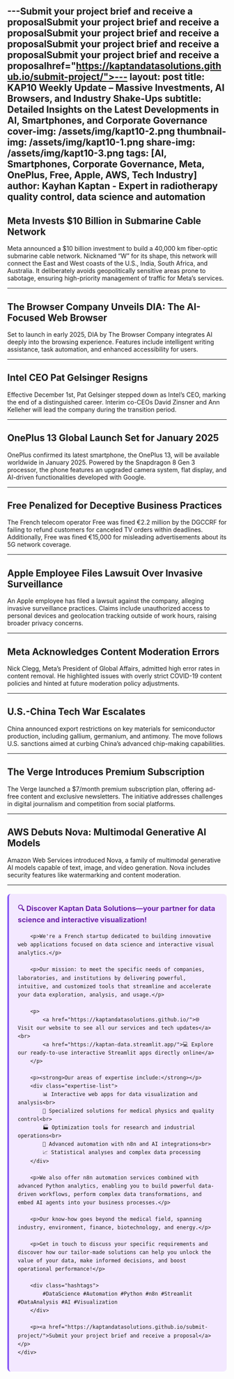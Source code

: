 ---Submit your project brief and receive a proposalSubmit your project brief and receive a proposalSubmit your project brief and receive a proposalSubmit your project brief and receive a proposalSubmit your project brief and receive a proposalhref="https://kaptandatasolutions.github.io/submit-project/">---
layout: post
title: KAP10 Weekly Update – Massive Investments, AI Browsers, and Industry Shake-Ups
subtitle: Detailed Insights on the Latest Developments in AI, Smartphones, and Corporate Governance
cover-img: /assets/img/kapt10-2.png
thumbnail-img: /assets/img/kapt10-1.png
share-img: /assets/img/kapt10-3.png
tags: [AI, Smartphones, Corporate Governance, Meta, OnePlus, Free, Apple, AWS, Tech Industry]
author: Kayhan Kaptan - Expert in radiotherapy quality control, data science and automation
---

## Meta Invests $10 Billion in Submarine Cable Network
Meta announced a $10 billion investment to build a 40,000 km fiber-optic submarine cable network. Nicknamed “W” for its shape, this network will connect the East and West coasts of the U.S., India, South Africa, and Australia. It deliberately avoids geopolitically sensitive areas prone to sabotage, ensuring high-priority management of traffic for Meta’s services.



---

## The Browser Company Unveils DIA: The AI-Focused Web Browser
Set to launch in early 2025, DIA by The Browser Company integrates AI deeply into the browsing experience. Features include intelligent writing assistance, task automation, and enhanced accessibility for users.

---

## Intel CEO Pat Gelsinger Resigns
Effective December 1st, Pat Gelsinger stepped down as Intel’s CEO, marking the end of a distinguished career. Interim co-CEOs David Zinsner and Ann Kelleher will lead the company during the transition period.


---

## OnePlus 13 Global Launch Set for January 2025
OnePlus confirmed its latest smartphone, the OnePlus 13, will be available worldwide in January 2025. Powered by the Snapdragon 8 Gen 3 processor, the phone features an upgraded camera system, flat display, and AI-driven functionalities developed with Google.



---

## Free Penalized for Deceptive Business Practices
The French telecom operator Free was fined €2.2 million by the DGCCRF for failing to refund customers for canceled TV orders within deadlines. Additionally, Free was fined €15,000 for misleading advertisements about its 5G network coverage.



---

## Apple Employee Files Lawsuit Over Invasive Surveillance
An Apple employee has filed a lawsuit against the company, alleging invasive surveillance practices. Claims include unauthorized access to personal devices and geolocation tracking outside of work hours, raising broader privacy concerns.



---

## Meta Acknowledges Content Moderation Errors
Nick Clegg, Meta’s President of Global Affairs, admitted high error rates in content removal. He highlighted issues with overly strict COVID-19 content policies and hinted at future moderation policy adjustments.



---

## U.S.-China Tech War Escalates
China announced export restrictions on key materials for semiconductor production, including gallium, germanium, and antimony. The move follows U.S. sanctions aimed at curbing China’s advanced chip-making capabilities.



---

## The Verge Introduces Premium Subscription
The Verge launched a $7/month premium subscription plan, offering ad-free content and exclusive newsletters. The initiative addresses challenges in digital journalism and competition from social platforms.



---

## AWS Debuts Nova: Multimodal Generative AI Models
Amazon Web Services introduced Nova, a family of multimodal generative AI models capable of text, image, and video generation. Nova includes security features like watermarking and content moderation.


---


<html lang="fr">
<head>
    <meta charset="UTF-8">
    <meta name="viewport" content="width=device-width, initial-scale=1.0">
    <title>Kaptan Data Solutions</title>
    <style>
        .citation {
            background-color: #f3e8ff;
            border-left: 4px solid #8b5cf6;
            padding: 20px;
            margin: 20px 0;
            border-radius: 8px;
            font-family: -apple-system, BlinkMacSystemFont, 'Segoe UI', Roboto, sans-serif;
            line-height: 1.6;
        }
        .citation h3 {
            color: #6b21a8;
            margin-top: 0;
        }
        .citation a {
            color: #7c3aed;
            text-decoration: none;
        }
        .citation a:hover {
            text-decoration: underline;
        }
        .expertise-list {
            margin: 15px 0;
        }
        .hashtags {
            font-weight: bold;
            color: #7c3aed;
            margin-top: 15px;
        }
    </style>
</head>
<body>
    <div class="citation">
        <h3>🔍 Discover Kaptan Data Solutions—your partner for data science and interactive visualization!</h3>
        
        <p>We're a French startup dedicated to building innovative web applications focused on data science and interactive visual analytics.</p>
        
        <p>Our mission: to meet the specific needs of companies, laboratories, and institutions by delivering powerful, intuitive, and customized tools that streamline and accelerate your data exploration, analysis, and usage.</p>
        
        <p>
            <a href="https://kaptandatasolutions.github.io/">🌐 Visit our website to see all our services and tech updates</a><br>
            <a href="https://kaptan-data.streamlit.app/">💻 Explore our ready-to-use interactive Streamlit apps directly online</a>
        </p>
        
        <p><strong>Our areas of expertise include:</strong></p>
        <div class="expertise-list">
            📊 Interactive web apps for data visualization and analysis<br>
            🔬 Specialized solutions for medical physics and quality control<br>
            🏭 Optimization tools for research and industrial operations<br>
            🤖 Advanced automation with n8n and AI integrations<br>
            📈 Statistical analyses and complex data processing
        </div>
        
        <p>We also offer n8n automation services combined with advanced Python analytics, enabling you to build powerful data-driven workflows, perform complex data transformations, and embed AI agents into your business processes.</p>
        
        <p>Our know-how goes beyond the medical field, spanning industry, environment, finance, biotechnology, and energy.</p>
        
        <p>Get in touch to discuss your specific requirements and discover how our tailor-made solutions can help you unlock the value of your data, make informed decisions, and boost operational performance!</p>
        
        <div class="hashtags">
            #DataScience #Automation #Python #n8n #Streamlit #DataAnalysis #AI #Visualization
        </div>
        
        <p><a href="https://kaptandatasolutions.github.io/submit-project/">Submit your project brief and receive a proposal</a></p>
    </div>
</body>
</html>